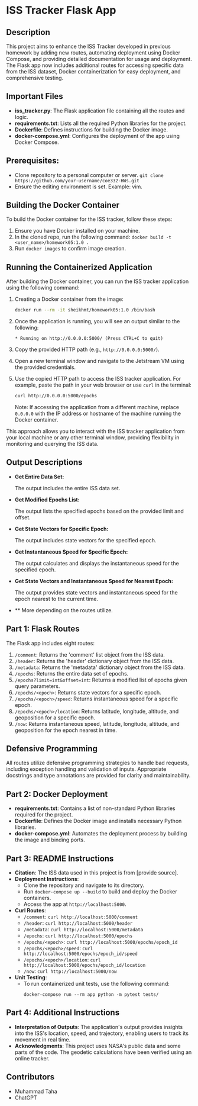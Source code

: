 # ISS Tracker Flask App

## Description
This project aims to enhance the ISS Tracker developed in previous homework by adding new routes, automating deployment using Docker Compose, and providing detailed documentation for usage and deployment. The Flask app now includes additional routes for accessing specific data from the ISS dataset, Docker containerization for easy deployment, and comprehensive testing.

## Important Files
- **iss_tracker.py**: The Flask application file containing all the routes and logic.
- **requirements.txt**: Lists all the required Python libraries for the project.
- **Dockerfile**: Defines instructions for building the Docker image.
- **docker-compose.yml**: Configures the deployment of the app using Docker Compose.
## Prerequisites:

- Clone repository to a personal computer or server. `git clone https://github.com/your-username/coe332-HWs.git`
- Ensure the editing environment is set. Example: vim.
## Building the Docker Container

To build the Docker container for the ISS tracker, follow these steps:

1. Ensure you have Docker installed on your machine.
2. In the cloned repo, run the following command: `docker build -t <user_name>/homework05:1.0 .`
3. Run `docker images` to confirm image creation.

## Running the Containerized Application

After building the Docker container, you can run the ISS tracker application using the following command:

1. Creating a Docker container from the image:
    ```bash
    docker run --rm -it sheikhmt/homework05:1.0 /bin/bash
    ```

2. Once the application is running, you will see an output similar to the following:

    ```
    * Running on http://0.0.0.0:5000/ (Press CTRL+C to quit)
    ```

3. Copy the provided HTTP path (e.g., `http://0.0.0.0:5000/`).

4. Open a new terminal window and navigate to the Jetstream VM using the provided credentials.

5. Use the copied HTTP path to access the ISS tracker application. For example, paste the path in your web browser or use `curl` in the terminal:

    ```bash
    curl http://0.0.0.0:5000/epochs
    ```

    Note: If accessing the application from a different machine, replace `0.0.0.0` with the IP address or hostname of the machine running the Docker container.

This approach allows you to interact with the ISS tracker application from your local machine or any other terminal window, providing flexibility in monitoring and querying the ISS data.

## Output Descriptions

- **Get Entire Data Set:**

    The output includes the entire ISS data set.

- **Get Modified Epochs List:**

    The output lists the specified epochs based on the provided limit and offset.

- **Get State Vectors for Specific Epoch:**

    The output includes state vectors for the specified epoch.

- **Get Instantaneous Speed for Specific Epoch:**

    The output calculates and displays the instantaneous speed for the specified epoch.

- **Get State Vectors and Instantaneous Speed for Nearest Epoch:**

    The output provides state vectors and instantaneous speed for the epoch nearest to the current time.
- ** More depending on the routes utilize.

## Part 1: Flask Routes
The Flask app includes eight routes:
1. `/comment`: Returns the 'comment' list object from the ISS data.
2. `/header`: Returns the 'header' dictionary object from the ISS data.
3. `/metadata`: Returns the 'metadata' dictionary object from the ISS data.
4. `/epochs`: Returns the entire data set of epochs.
5. `/epochs?limit=int&offset=int`: Returns a modified list of epochs given query parameters.
6. `/epochs/<epoch>`: Returns state vectors for a specific epoch.
7. `/epochs/<epoch>/speed`: Returns instantaneous speed for a specific epoch.
8. `/epochs/<epoch>/location`: Returns latitude, longitude, altitude, and geoposition for a specific epoch.
9. `/now`: Returns instantaneous speed, latitude, longitude, altitude, and geoposition for the epoch nearest in time.

## Defensive Programming
All routes utilize defensive programming strategies to handle bad requests, including exception handling and validation of inputs. Appropriate docstrings and type annotations are provided for clarity and maintainability.

## Part 2: Docker Deployment
- **requirements.txt**: Contains a list of non-standard Python libraries required for the project.
- **Dockerfile**: Defines the Docker image and installs necessary Python libraries.
- **docker-compose.yml**: Automates the deployment process by building the image and binding ports.

## Part 3: README Instructions
- **Citation**: The ISS data used in this project is from [provide source].
- **Deployment Instructions**:
  - Clone the repository and navigate to its directory.
  - Run `docker-compose up --build` to build and deploy the Docker containers.
  - Access the app at `http://localhost:5000`.
- **Curl Routes**:
  - `/comment`: `curl http://localhost:5000/comment`
  - `/header`: `curl http://localhost:5000/header`
  - `/metadata`: `curl http://localhost:5000/metadata`
  - `/epochs`: `curl http://localhost:5000/epochs`
  - `/epochs/<epoch>`: `curl http://localhost:5000/epochs/epoch_id`
  - `/epochs/<epoch>/speed`: `curl http://localhost:5000/epochs/epoch_id/speed`
  - `/epochs/<epoch>/location`: `curl http://localhost:5000/epochs/epoch_id/location`
  - `/now`: `curl http://localhost:5000/now`
- **Unit Testing**:
  - To run containerized unit tests, use the following command:
    ```
    docker-compose run --rm app python -m pytest tests/
    ```

## Part 4: Additional Instructions
- **Interpretation of Outputs**: The application's output provides insights into the ISS's location, speed, and trajectory, enabling users to track its movement in real time.
- **Acknowledgments**: This project uses NASA's public data and some parts of the code. The geodetic calculations have been verified using an online tracker.

## Contributors
- Muhammad Taha
- ChatGPT
